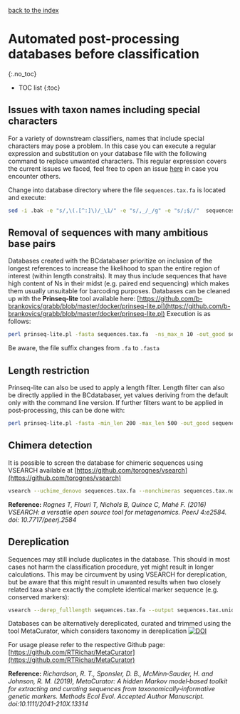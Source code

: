 [back to the index](./index.md)

# Automated post-processing databases before classification
{:.no_toc}

* TOC list
{:toc}

## Issues with taxon names including special characters

For a variety of downstream classifiers, names that include special characters may pose a problem. In this case you can execute a regular expression and substitution on your database file with the following command to replace unwanted characters. This regular expression covers the current issues we faced, feel free to open an issue [here](https://github.com/molbiodiv/bcdatabaser/issues) in case you encounter others. 

Change into database directory where the file ```sequences.tax.fa```  is located and execute:
```sh
sed -i .bak -e "s/,\(.[^:]\)/_\1/" -e "s/,_/_/g" -e "s/;$//"  sequences.tax.fa
```

## Removal of sequences with many ambitious base pairs
Databases created with the BCdatabaser prioritize on inclusion of the longest references to increase the likelihood to span the entire region of interest (within length constraits). 
It may thus include sequences that have high content of Ns in their midst (e.g. paired end sequencing) which makes them usually unsuitable for barcoding purposes. 
Databases can be cleaned up with the **Prinseq-lite** tool available here: [https://github.com/b-brankovics/grabb/blob/master/docker/prinseq-lite.pl](https://github.com/b-brankovics/grabb/blob/master/docker/prinseq-lite.pl)
Execution is as follows: 

```sh
perl prinseq-lite.pl -fasta sequences.tax.fa  -ns_max_n 10 -out_good sequences.tax.noN.fa
```
Be aware, the file suffix changes from ```.fa``` to ```.fasta```

## Length restriction 

Prinseq-lite can also be used to apply a length filter. Length filter can also be directly applied in the BCdatabaser, yet values deriving from the default only with the command line version. If further filters want to be applied in post-processing, this can be done with: 

```sh
perl prinseq-lite.pl -fasta -min_len 200 -max_len 500 -out_good sequences.tax.len.fa
```

## Chimera detection

It is possible to screen the database for chimeric sequences using VSEARCH available at [https://github.com/torognes/vsearch](https://github.com/torognes/vsearch)

```sh
vsearch --uchime_denovo sequences.tax.fa --nonchimeras sequences.tax.nochimera.fa
```

**Reference:** *Rognes T, Flouri T, Nichols B, Quince C, Mahé F. (2016) VSEARCH: a versatile open source tool for metagenomics. PeerJ 4:e2584. doi: 10.7717/peerj.2584*

## Dereplication 

Sequences may still include duplicates in the database. This should in most cases not harm the classification procedure, yet might result in longer calculations. This may be circumvent by using VSEARCH for dereplication, but be aware that this might result in unwanted results when two closely related taxa share exactly the complete identical marker sequence (e.g. conserved markers): 

```sh
vsearch --derep_fulllength sequences.tax.fa --output sequences.tax.unique.fa
```

Databases can be alternatively dereplicated, curated and trimmed using the tool MetaCurator, which considers taxonomy in dereplication [![DOI](https://img.shields.io/badge/DOI-10.1111%2F2041--210X.13314-blue)](https://doi.org/10.1111/2041-210X.13314)

For usage please refer to the respective Github page: [https://github.com/RTRichar/MetaCurator](https://github.com/RTRichar/MetaCurator)

**Reference:** *Richardson, R. T., Sponsler, D. B., McMinn‐Sauder, H. and Johnson, R. M. (2019), MetaCurator: A hidden Markov model‐based toolkit for extracting and curating sequences from taxonomically‐informative genetic markers. Methods Ecol Evol. Accepted Author Manuscript. doi:10.1111/2041-210X.13314*

